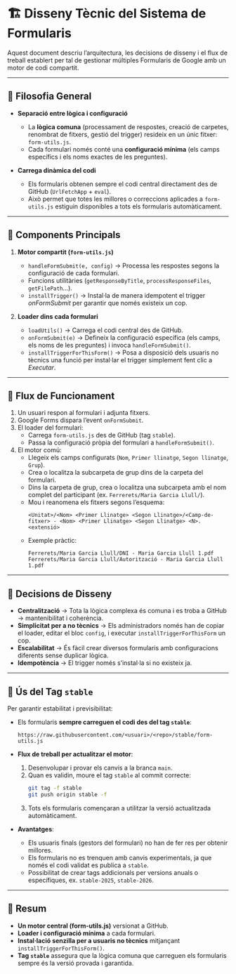 # 🏗️ Disseny Tècnic del Sistema de Formularis

Aquest document descriu l’arquitectura, les decisions de disseny i el flux de treball establert per tal de gestionar múltiples Formularis de Google amb un motor de codi compartit.

---

## 🔹 Filosofia General

- **Separació entre lògica i configuració**
  - La **lògica comuna** (processament de respostes, creació de carpetes, renombrat de fitxers, gestió del trigger) resideix en un únic fitxer: `form-utils.js`.
  - Cada formulari només conté una **configuració mínima** (els camps específics i els noms exactes de les preguntes).

- **Carrega dinàmica del codi**
  - Els formularis obtenen sempre el codi central directament des de GitHub (`UrlFetchApp` + `eval`).
  - Això permet que totes les millores o correccions aplicades a `form-utils.js` estiguin disponibles a tots els formularis automàticament.

---

## 🔹 Components Principals

1. **Motor compartit (`form-utils.js`)**
   - `handleFormSubmit(e, config)` → Processa les respostes segons la configuració de cada formulari.
   - Funcions utilitàries (`getResponseByTitle`, `processResponseFiles`, `getFilePath`…).
   - `installTrigger()` → Instal·la de manera idempotent el trigger *onFormSubmit* per garantir que només existeix un cop.

2. **Loader dins cada formulari**
   - `loadUtils()` → Carrega el codi central des de GitHub.
   - `onFormSubmit(e)` → Defineix la configuració específica (els camps, els noms de les preguntes) i invoca `handleFormSubmit()`.
   - `installTriggerForThisForm()` → Posa a disposició dels usuaris no tècnics una funció per instal·lar el trigger simplement fent clic a *Executar*.

---

## 🔹 Flux de Funcionament

1. Un usuari respon al formulari i adjunta fitxers.
2. Google Forms dispara l’event `onFormSubmit`.
3. El loader del formulari:
   - Carrega `form-utils.js` des de GitHub (tag `stable`).
   - Passa la configuració pròpia del formulari a `handleFormSubmit()`.
4. El motor comú:
   - Llegeix els camps configurats (`Nom`, `Primer llinatge`, `Segon llinatge`, `Grup`).
   - Crea o localitza la subcarpeta de grup dins de la carpeta del formulari.
   - Dins la carpeta de grup, crea o localitza una subcarpeta amb el nom complet del participant
     (ex. `Ferrerets/Maria Garcia Llull/`).
   - Mou i reanomena els fitxers segons l’esquema:
     ```
     <Unitat>/<Nom> <Primer Llinatge> <Segon Llinatge>/<Camp-de-fitxer> - <Nom> <Primer Llinatge> <Segon Llinatge> <N>.<extensió>
     ```
   - Exemple pràctic:
     ```
     Ferrerets/Maria Garcia Llull/DNI - Maria Garcia Llull 1.pdf
     Ferrerets/Maria Garcia Llull/Autorització - Maria Garcia Llull 1.pdf
     ```

---

## 🔹 Decisions de Disseny

- **Centralització** → Tota la lògica complexa és comuna i es troba a GitHub → mantenibilitat i coherència.
- **Simplicitat per a no tècnics** → Els administradors només han de copiar el loader, editar el bloc `config`, i executar `installTriggerForThisForm` un cop.
- **Escalabilitat** → És fàcil crear diversos formularis amb configuracions diferents sense duplicar lògica.
- **Idempotència** → El trigger només s’instal·la si no existeix ja.

---

## 🔹 Ús del Tag `stable`

Per garantir estabilitat i previsibilitat:

- Els formularis **sempre carreguen el codi des del tag `stable`**:
  ```
  https://raw.githubusercontent.com/<usuari>/<repo>/stable/form-utils.js
  ```

- **Flux de treball per actualitzar el motor**:
  1. Desenvolupar i provar els canvis a la branca `main`.
  2. Quan es validin, moure el tag `stable` al commit correcte:
     ```bash
     git tag -f stable
     git push origin stable -f
     ```
  3. Tots els formularis començaran a utilitzar la versió actualitzada automàticament.

- **Avantatges**:
  - Els usuaris finals (gestors del formulari) no han de fer res per obtenir millores.
  - Els formularis no es trenquen amb canvis experimentals, ja que només el codi validat es publica a `stable`.
  - Possibilitat de crear tags addicionals per versions anuals o específiques, ex. `stable-2025`, `stable-2026`.

---

## 🔹 Resum

- **Un motor central (form-utils.js)** versionat a GitHub.
- **Loader i configuració mínima** a cada formulari.
- **Instal·lació senzilla per a usuaris no tècnics** mitjançant `installTriggerForThisForm()`.
- **Tag `stable`** assegura que la lògica comuna que carreguen els formularis sempre és la versió provada i garantida.
